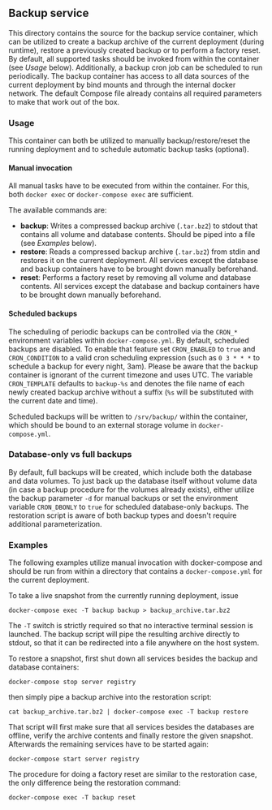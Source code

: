 ## Backup service
This directory contains the source for the backup service container, which can be utilized to create a backup archive of the current deployment (during runtime), restore a previously created backup or to perform a factory reset. By default, all supported tasks should be invoked from within the container (see <em>Usage</em> below). Additionally, a backup cron job can be scheduled to run periodically. The backup container has access to all data sources of the current deployment by bind mounts and through the internal docker network. The default Compose file already contains all required parameters to make that work out of the box.

### Usage
This container can both be utilized to manually backup/restore/reset the running deployment and to schedule automatic backup tasks (optional).

#### Manual invocation
All manual tasks have to be executed from within the container. For this, both `docker exec` or `docker-compose exec` are sufficient.

The available commands are:

* **backup**: Writes a compressed backup archive (`.tar.bz2`) to stdout that contains all volume and database contents. Should be piped into a file (see <em>Examples</em> below).
* **restore**: Reads a compressed backup archive (`.tar.bz2`) from stdin and restores it on the current deployment. All services except the database and backup containers have to be brought down manually beforehand.
* **reset**: Performs a factory reset by removing all volume and database contents. All services except the database and backup containers have to be brought down manually beforehand.

#### Scheduled backups
The scheduling of periodic backups can be controlled via the `CRON_*` environment variables within `docker-compose.yml`. By default, scheduled backups are disabled. To enable that feature set `CRON_ENABLED` to `true` and `CRON_CONDITION` to a valid cron scheduling expression (such as `0 3 * * *` to schedule a backup for every night, 3am). Please be aware that the backup container is ignorant of the current timezone and uses UTC. The variable `CRON_TEMPLATE` defaults to `backup-%s` and denotes the file name of each newly created backup archive without a suffix (`%s` will be substituted with the current date and time).

Scheduled backups will be written to `/srv/backup/` within the container, which should be bound to an external storage volume in `docker-compose.yml`.

### Database-only vs full backups
By default, full backups will be created, which include both the database and data volumes. To just back up the database itself without volume data (in case a backup procedure for the volumes already exists), either utilize the backup parameter `-d` for manual backups or set the environment variable `CRON_DBONLY` to `true` for scheduled database-only backups. The restoration script is aware of both backup types and doesn't require additional parameterization.

### Examples
The following examples utilize manual invocation with docker-compose and should be run from within a directory that contains a `docker-compose.yml` for the current deployment.

To take a live snapshot from the currently running deployment, issue

`docker-compose exec -T backup backup > backup_archive.tar.bz2`

The `-T` switch is strictly required so that no interactive terminal session is launched. The backup script will pipe the resulting archive directly to stdout, so that it can be redirected into a file anywhere on the host system.

To restore a snapshot, first shut down all services besides the backup and database containers:

`docker-compose stop server registry`

then simply pipe a backup archive into the restoration script:

`cat backup_archive.tar.bz2 | docker-compose exec -T backup restore`

That script will first make sure that all services besides the databases are offline, verify the archive contents and finally restore the given snapshot. Afterwards the remaining services have to be started again:

`docker-compose start server registry`

The procedure for doing a factory reset are similar to the restoration case, the only difference being the restoration command:

`docker-compose exec -T backup reset`
